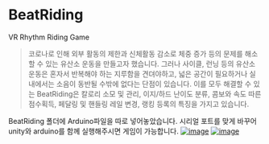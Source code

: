 # BeatRiding  
VR Rhythm Riding Game  
> 코로나로 인해 외부 활동의 제한과 신체활동 감소로 체중 증가 등의 문제를 해소할 수 있는 유산소 운동을 만들고자 했습니다. 그러나 사이클, 런닝 등의 유산소 운동은 혼자서 반복해야 하는 지루함을 견뎌야하고, 넓은 공간이 필요하거나 실내에서는 소음이 동반될 수밖에 없다는 단점이 있습니다. 이를 모두 해결할 수 있는 BeatRiding은 칼로리 소모 및 관리, 이지/하드 난이도 분류, 콤보와 속도 따른 점수획득, 페달링 및 핸들링 레일 변경, 랭킹 등록의 특징을 가지고 있습니다.

BeatRiding 폴더에 Arduino파일을 따로 넣어놓았습니다.
시리얼 포트를 맞게 바꾸어 unity와 arduino를 함께 실행해주시면 게임이 가능합니다.
[![image](https://user-images.githubusercontent.com/54983139/196341776-873c4f37-fb43-49ac-a468-47704ee69b60.png)](https://youtu.be/taAlZWLYEfU)
[![image](https://user-images.githubusercontent.com/54983139/196342223-48497a72-8f23-4e0b-b8be-13a398d97f3a.png)](https://youtu.be/vOACRT3UKcs)

